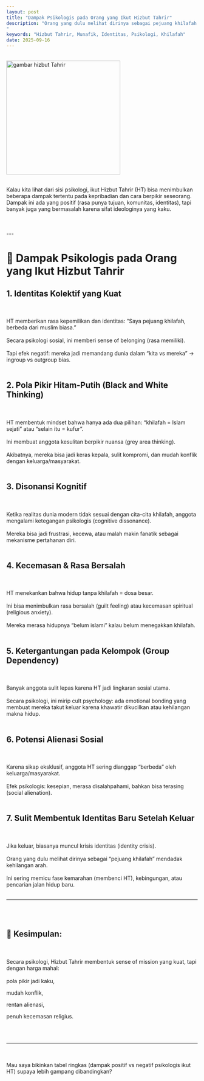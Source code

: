 ```yaml
---
layout: post
title: "Dampak Psikologis pada Orang yang Ikut Hizbut Tahrir"
description: "Orang yang dulu melihat dirinya sebagai pejuang khilafah mendadak kehilangan arah
"
keywords: "Hizbut Tahrir, Munafik, Identitas, Psikologi, Khilafah"
date: 2025-09-16
---
```


<br/><img src="{{ site.url }}/gambar/g4.png" alt="gambar hizbut Tahrir" width="300" /><br><br/>

 Kalau kita lihat dari sisi psikologi, ikut Hizbut Tahrir (HT) bisa menimbulkan beberapa dampak tertentu pada kepribadian dan cara berpikir seseorang. Dampak ini ada yang positif (rasa punya tujuan, komunitas, identitas), tapi banyak juga yang bermasalah karena sifat ideologinya yang kaku.

<br>
<br/>
---
<h1>
🧠 Dampak Psikologis pada Orang yang Ikut Hizbut Tahrir
</h1><h2>
1. Identitas Kolektif yang Kuat
</h2>
<br>
<br/>
HT memberikan rasa kepemilikan dan identitas: “Saya pejuang khilafah, berbeda dari muslim biasa.”
<br>
<br/>
Secara psikologi sosial, ini memberi sense of belonging (rasa memiliki).
<br>
<br/>
Tapi efek negatif: mereka jadi memandang dunia dalam “kita vs mereka” → ingroup vs outgroup bias.
<br>
<br/>

<h2>2. Pola Pikir Hitam-Putih (Black and White Thinking)
</h2>
<br>
<br/>
HT membentuk mindset bahwa hanya ada dua pilihan: “khilafah = Islam sejati” atau “selain itu = kufur”.
<br>
<br/>
Ini membuat anggota kesulitan berpikir nuansa (grey area thinking).
<br>
<br/>
Akibatnya, mereka bisa jadi keras kepala, sulit kompromi, dan mudah konflik dengan keluarga/masyarakat.

<br>
<br/>
<h2>3. Disonansi Kognitif</h2>
<br>
<br/>
Ketika realitas dunia modern tidak sesuai dengan cita-cita khilafah, anggota mengalami ketegangan psikologis (cognitive dissonance).
<br>
<br/>
Mereka bisa jadi frustrasi, kecewa, atau malah makin fanatik sebagai mekanisme pertahanan diri.

<br>
<br/>
<h2>4. Kecemasan & Rasa Bersalah</h2>
<br>
<br/>
HT menekankan bahwa hidup tanpa khilafah = dosa besar.
<br>
<br/>
Ini bisa menimbulkan rasa bersalah (guilt feeling) atau kecemasan spiritual (religious anxiety).
<br>
<br/>
Mereka merasa hidupnya “belum islami” kalau belum menegakkan khilafah.

<br>
<br/>
<h2>5. Ketergantungan pada Kelompok (Group Dependency)
</h2>
<br>
<br/>
Banyak anggota sulit lepas karena HT jadi lingkaran sosial utama.
<br>
<br/>
Secara psikologi, ini mirip cult psychology: ada emotional bonding yang membuat mereka takut keluar karena khawatir dikucilkan atau kehilangan makna hidup.

<br>
<br/>
<h2>6. Potensi Alienasi Sosial</h2>
<br>
<br/>
Karena sikap eksklusif, anggota HT sering dianggap “berbeda” oleh keluarga/masyarakat.
<br>
<br/>
Efek psikologis: kesepian, merasa disalahpahami, bahkan bisa terasing (social alienation).
<br>
<br/>

<h2>7. Sulit Membentuk Identitas Baru Setelah Keluar
</h2>
<br>
<br/>
Jika keluar, biasanya muncul krisis identitas (identity crisis).
<br>
<br/>
Orang yang dulu melihat dirinya sebagai “pejuang khilafah” mendadak kehilangan arah.
<br>
<br/>
Ini sering memicu fase kemarahan (membenci HT), kebingungan, atau pencarian jalan hidup baru.

<br>
<br/>

---
<br>
<br/>
<h2>📌 Kesimpulan:</h2>
<br>
<br/>
Secara psikologi, Hizbut Tahrir membentuk sense of mission yang kuat, tapi dengan harga mahal:
<br>
<br/>
pola pikir jadi kaku,

mudah konflik,

rentan alienasi,

penuh kecemasan religius.

<br>
<br/>

---
<br>
<br/>
Mau saya bikinkan tabel ringkas (dampak positif vs negatif psikologis ikut HT) supaya lebih gampang dibandingkan?
<br>
<br/>

